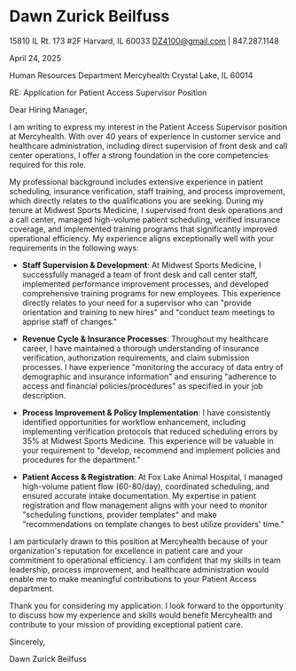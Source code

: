 # Dawn Zurick Beilfuss
15810 IL Rt. 173 #2F
Harvard, IL 60033
DZ4100@gmail.com | 847.287.1148

April 24, 2025

Human Resources Department
Mercyhealth
Crystal Lake, IL 60014

RE: Application for Patient Access Supervisor Position

Dear Hiring Manager,

I am writing to express my interest in the Patient Access Supervisor position at Mercyhealth. With over 40 years of experience in customer service and healthcare administration, including direct supervision of front desk and call center operations, I offer a strong foundation in the core competencies required for this role.

My professional background includes extensive experience in patient scheduling, insurance verification, staff training, and process improvement, which directly relates to the qualifications you are seeking. During my tenure at Midwest Sports Medicine, I supervised front desk operations and a call center, managed high-volume patient scheduling, verified insurance coverage, and implemented training programs that significantly improved operational efficiency. My experience aligns exceptionally well with your requirements in the following ways:

- **Staff Supervision & Development**: At Midwest Sports Medicine, I successfully managed a team of front desk and call center staff, implemented performance improvement processes, and developed comprehensive training programs for new employees. This experience directly relates to your need for a supervisor who can "provide orientation and training to new hires" and "conduct team meetings to apprise staff of changes."

- **Revenue Cycle & Insurance Processes**: Throughout my healthcare career, I have maintained a thorough understanding of insurance verification, authorization requirements, and claim submission processes. I have experience "monitoring the accuracy of data entry of demographic and insurance information" and ensuring "adherence to access and financial policies/procedures" as specified in your job description.

- **Process Improvement & Policy Implementation**: I have consistently identified opportunities for workflow enhancement, including implementing verification protocols that reduced scheduling errors by 35% at Midwest Sports Medicine. This experience will be valuable in your requirement to "develop, recommend and implement policies and procedures for the department."

- **Patient Access & Registration**: At Fox Lake Animal Hospital, I managed high-volume patient flow (60-80/day), coordinated scheduling, and ensured accurate intake documentation. My expertise in patient registration and flow management aligns with your need to monitor "scheduling functions, provider templates" and make "recommendations on template changes to best utilize providers' time."

I am particularly drawn to this position at Mercyhealth because of your organization's reputation for excellence in patient care and your commitment to operational efficiency. I am confident that my skills in team leadership, process improvement, and healthcare administration would enable me to make meaningful contributions to your Patient Access department.

Thank you for considering my application. I look forward to the opportunity to discuss how my experience and skills would benefit Mercyhealth and contribute to your mission of providing exceptional patient care.

Sincerely,

Dawn Zurick Beilfuss

